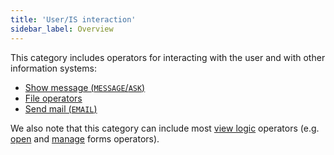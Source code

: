 ```yaml
---
title: 'User/IS interaction'
sidebar_label: Overview
---
```


This category includes operators for interacting with the user and with other information systems:

-   [Show message (`MESSAGE`/`ASK`)](Show_message_MESSAGE_ASK_.md)
-   [File operators](File_operators.md)
-   [Send mail (`EMAIL`)](Send_mail_EMAIL_.md)

We also note that this category can include most [view logic](View_logic.md) operators (e.g. [open](Open_form.md) and [manage](Form_operators.md) forms operators).
